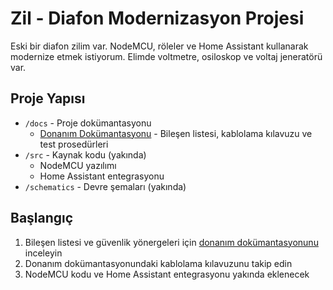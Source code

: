 # Zil - Diafon Modernizasyon Projesi

Eski bir diafon zilim var. NodeMCU, röleler ve Home Assistant kullanarak modernize etmek istiyorum. Elimde voltmetre, osiloskop ve voltaj jeneratörü var.

## Proje Yapısı
- `/docs` - Proje dokümantasyonu
  - [Donanım Dokümantasyonu](docs/hardware.md) - Bileşen listesi, kablolama kılavuzu ve test prosedürleri
- `/src` - Kaynak kodu (yakında)
  - NodeMCU yazılımı
  - Home Assistant entegrasyonu
- `/schematics` - Devre şemaları (yakında)

## Başlangıç
1. Bileşen listesi ve güvenlik yönergeleri için [donanım dokümantasyonunu](docs/hardware.md) inceleyin
2. Donanım dokümantasyonundaki kablolama kılavuzunu takip edin
3. NodeMCU kodu ve Home Assistant entegrasyonu yakında eklenecek
